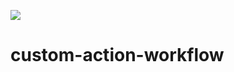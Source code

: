 ![](https://github.com/khanabid20/custom-action-workflow/workflows/Custom/badge.svg)

# custom-action-workflow
